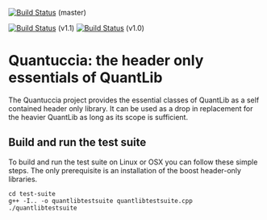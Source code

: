
[![Build Status](https://travis-ci.org/pcaspers/Quantuccia.svg?branch=master)](https://travis-ci.org/pcaspers/Quantuccia) (master)

[![Build Status](https://travis-ci.org/pcaspers/Quantuccia.svg?branch=v1.1)](https://travis-ci.org/pcaspers/Quantuccia) (v1.1)
[![Build Status](https://travis-ci.org/pcaspers/Quantuccia.svg?branch=v1.0)](https://travis-ci.org/pcaspers/Quantuccia) (v1.0)

Quantuccia: the header only essentials of QuantLib
===============================================================

The Quantuccia project provides the essential classes of QuantLib as a
self contained header only library. It can be used as a drop in
replacement for the heavier QuantLib as long as its scope is
sufficient.

## Build and run the test suite

To build and run the test suite on Linux or OSX you can follow these simple steps. The only prerequisite is an installation of the boost header-only libraries.

```
cd test-suite
g++ -I.. -o quantlibtestsuite quantlibtestsuite.cpp
./quantlibtestsuite
```

